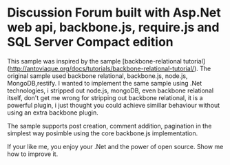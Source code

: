 ﻿# Discussion Forum built with Asp.Net web api, backbone.js, require.js and SQL Server Compact edition
This sample was inspired by the sample [backbone-relational tutorial] (http://antoviaque.org/docs/tutorials/backbone-relational-tutorial/). 
The original sample used backbone relational, backbone.js, node.js, MongoDB,restify. I wanted to implement the same sample using .Net technologies,
i stripped out node.js, mongoDB, even backbone relational itself, don't get me wrong for stripping out backbone relational, it is a powerful plugin, 
i just thought you could achieve simillar behaviour without using an extra backbone plugin. 

The sample supports post creation, comment addition, pagination in the simplest way posimble using the core backbone.js implementation. 

If your like me, you enjoy your .Net and the power of open source. Show me how to improve it. 